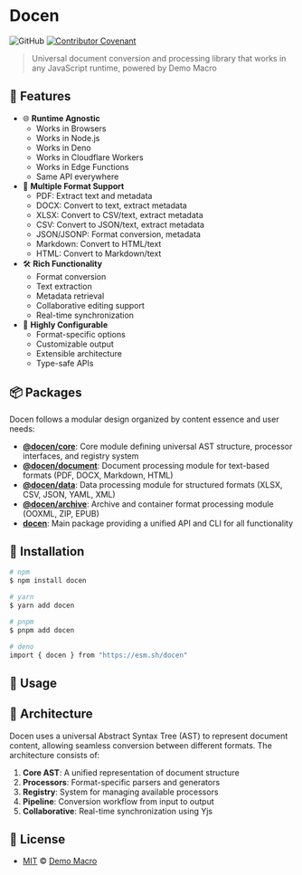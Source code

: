 # Docen

![GitHub](https://img.shields.io/github/license/docenjs/docen)
[![Contributor Covenant](https://img.shields.io/badge/Contributor%20Covenant-2.1-4baaaa.svg)](https://www.contributor-covenant.org/version/2/1/code_of_conduct/)

> Universal document conversion and processing library that works in any JavaScript runtime, powered by Demo Macro

## 🌟 Features

- 🌐 **Runtime Agnostic**
  - Works in Browsers
  - Works in Node.js
  - Works in Deno
  - Works in Cloudflare Workers
  - Works in Edge Functions
  - Same API everywhere
- 📄 **Multiple Format Support**
  - PDF: Extract text and metadata
  - DOCX: Convert to text, extract metadata
  - XLSX: Convert to CSV/text, extract metadata
  - CSV: Convert to JSON/text, extract metadata
  - JSON/JSONP: Format conversion, metadata
  - Markdown: Convert to HTML/text
  - HTML: Convert to Markdown/text
- 🛠️ **Rich Functionality**
  - Format conversion
  - Text extraction
  - Metadata retrieval
  - Collaborative editing support
  - Real-time synchronization
- 🔧 **Highly Configurable**
  - Format-specific options
  - Customizable output
  - Extensible architecture
  - Type-safe APIs

## 📦 Packages

Docen follows a modular design organized by content essence and user needs:

- **[@docen/core](./packages/core)**: Core module defining universal AST structure, processor interfaces, and registry system
- **[@docen/document](./packages/document)**: Document processing module for text-based formats (PDF, DOCX, Markdown, HTML)
- **[@docen/data](./packages/data)**: Data processing module for structured formats (XLSX, CSV, JSON, YAML, XML)
- **[@docen/archive](./packages/archive)**: Archive and container format processing module (OOXML, ZIP, EPUB)
- **[docen](./packages/docen)**: Main package providing a unified API and CLI for all functionality

## 🚀 Installation

```bash
# npm
$ npm install docen

# yarn
$ yarn add docen

# pnpm
$ pnpm add docen

# deno
import { docen } from "https://esm.sh/docen"
```

## 📝 Usage

## 🧩 Architecture

Docen uses a universal Abstract Syntax Tree (AST) to represent document content, allowing seamless conversion between different formats. The architecture consists of:

1. **Core AST**: A unified representation of document structure
2. **Processors**: Format-specific parsers and generators
3. **Registry**: System for managing available processors
4. **Pipeline**: Conversion workflow from input to output
5. **Collaborative**: Real-time synchronization using Yjs

## 📄 License

- [MIT](LICENSE) &copy; [Demo Macro](https://imst.xyz/)
